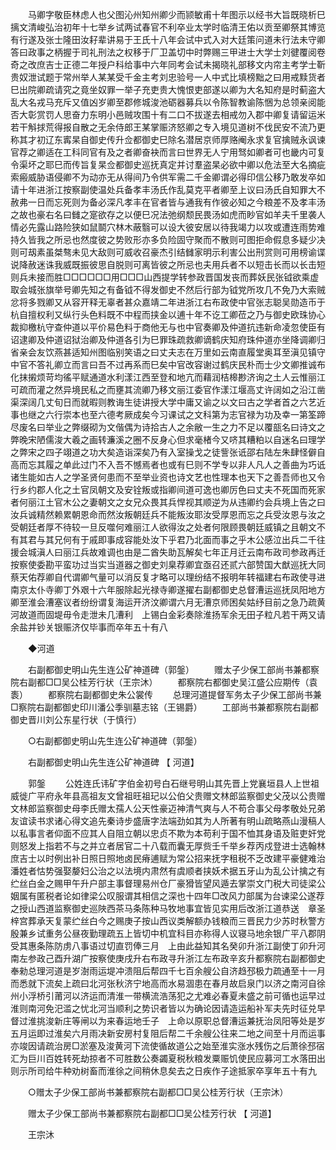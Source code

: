 <!-- { "loadSidebar": true } -->
　　马卿字敬臣林虑人也父图沁州知州卿少而颕敏甫十年图示以经书大旨既晓析巳摛文清峻弘治初年十七举乡试两试春官不利卒业太学时临清王佑以贡至卿祭其博览有行遂及张士隆田汝耔辈讲易于王氏十八年会试中式入对大廷策问道未行法未守卿答曰政事之柄握于司礼刑法之权移于厂卫盖切中时弊赐三甲进士大学士刘徤覆阅卷奇之改庶吉士正德二年授户科给事中六年同考会试未揭晓礼部移文内帘主考学士靳贵奴泄试题于常州举人某某受千金主考刘忠验号一人中式比填榜黜之曰用戒黩货者巳出院卿疏请究之竟坐奴罪一举子充吏贵大愧恨吏部遂以卿为大名知府是时蓟盗大乱大名戎马充斥又值凶岁卿至郡修城浚池砺器募兵以令陈智教谕陈悃为总领亲阅能否大彰赏罚人思奋力东明小邑贼攻围十有二口不拔遂去相戒勿入郡中卿复请留运米若干斛捄荒得报自散之无余侍郎王某掌赈济怒卿之专入境见道树不伐民安不流乃更称其才初辽东寗杲自御史传升佥都御史巳除名潜居京师厚赂阉永求复官擒贼永讽谏官荐之卿适在工科同官有及之者卿奋袂而言曰世界无人宁用驽如卿者可也畿内可复令渠坏之耶巳而传旨复杲佥都御史巡抚真定并讨羣盗杲必欲中卿以危法至大名摘疵索瘢威胁语侵卿不为动亦无从得间乃令供军需二千金卿谓必得印信公移乃敢发卒如请十年进浙江按察副使温处兵备孝丰汤氏作乱莫克平者卿至上议曰汤氏自知罪大不赦弗一日而忘死则为备必深凡孝丰在官者皆与通我有作彼必知之今粮差不及孝丰汤之故也豪右名曰雠之寔欲存之以便巳况法弛纲颓民畏汤如虎而眇官如羊夫千里袭人情必先露山路险狭如鼠鬬穴林木蔽翳可以设大彼安居以待我竭力以攻或遭连雨势难持久皆我之所忌也然度彼之势败形亦多负险固守聚而不散则可图拒命假息多疑少决则可刼素虽桀骜未见大敌则可威收召豪杰引结雠家明示利害公出刑赏则可用榜谕谍说降赦迷诛我威既振彼思自脱则可离皆彼之所忌也夫用兵者不以短击长而以长击短则兵未接而胜□□□□□□用□□□山西提学转参政晋国发丧而葬妖民张钺欲乘虚取会城张旗举号卿先知之有备钺不得发御史不然后行部为钺党所攻几不免乃大索贼忿将多戮卿又从容开释无辜者甚众嘉靖二年进浙江右布政使中官张志聪吴勋造币于杭自擅权利又纵行头色料既不中程而挟金以逋十年不讫工卿莅之乃与御史欧珠协心裁抑檄杭守查仲道以平价易色料于商他无与也中官奏卿及仲道抗违新命凌忽使臣有诏逮卿及仲道诏狱治卿及仲道各引为巳罪珠疏救卿谪鹤庆知府珠仲道亦坐降调卿归省亲会友饮燕甚适知州图临别笑语之曰丈夫志在万里如云南直履堂奥耳至滇见镇守中官不答礼卿立而言曰吾不过再系而巳矣中官改容谢过鹤庆民朴而士少文卿推诚布化抹摋烦苛均徭平赋通道水利漾江西至登和地亢而藉润桔槔尠济询之土人云惟丽江可疏而灌之然异境民私之而壅其流卿乃移文丽江委官作漾江堰高丈许阔如之沿江凿渠深阔几丈旬日而就暇则教诲生徒讲授大学中庸又谕之以文曰古之学者首之六艺近事也继之六行崇本也至六德考厥成矣今习课试之文科第为志官禄为功及幸一第筌蹄尽废名曰举业之弊缀砌为文偕偶为诗拾古人之余敝一生之力不足以覆瓿名曰诗文之弊晚宋陋儒浚大羲之画转濂溪之圈不反身心但求毫楮今又哜其糟粕以自迷名曰理学之弊宋之四子翊道之功大矣造诣深矣乃有入室操戈之徒訾张诋邵右陆左朱肆怪僻自高而忘其履之单此过门不入吾不憾焉者也或有巳则不学专以非人凡人之善曲为巧诋诸生能如古人之学圣贤何患而不至举业资也诗文艺也性理本也天下之善吾师也又令行乡约郡人化之土官凤朝文及安铨叛或指卿间道可逸也卿厉色曰丈夫不死国而死家者何丽江土官木公之妻朝文之女兄众畏其兵悍视其顺逆为从违卿约会兵境上告之曰汝兵诚精然赖累朝恩命而然汝叛朝廷兵不能叛汝耶汝受厚恩而忘之兵受汝恩与汝之受朝廷者厚不待较一旦反噬何难丽江人欲得汝之处者何限顾畏朝廷威镇之且朝文不有其君与其兄何有于戚即事成容能处汝下乎君乃北面而事之乎木公感泣出兵二千往援会城滇人曰丽江兵故难调也由是二酋失助瓦解矣七年正月迁云南布政司参政再迁按察使委勘平蛮功过当实当道器之御史刘臬荐卿宜亟召还贰六部赞国大猷巡抚大同蔡天佑荐卿自代谓卿气量可以消反复才略可以理纷结不报明年转福建右布政使寻进南京太仆寺卿丁外艰十六年服除起光禄寺卿遂擢右副都御史总督漕运巡抚凤阳地方卿至淮会漕塞议者纷纷谓复海运开济汶卿谓六月无漕京师困矣姑纾目前之急乃疏黄河故道而固堤毋令走泄未几漕利　上锡白金彩奏除淮扬军余无田子粒凡若干两又请余盐并钞关银赈济仅毕事而卒年五十有八 

　　◆河道 

　　右副都御史明山先生连公矿神道碑（郭鎜） 
　　赠太子少保工部尚书兼都察院右副都□□吴公桂芳行状（王宗沐） 
　　都察院右都御史吴江盛公应期传（袁袠） 
　　都察院右副都御史朱公裳传 
　　总理河道提督军务太子少保工部尚书兼□察院右副都御史印川潘公季驯墓志铭（王锡爵） 
　　工部尚书兼都察院右副都御史晋川刘公东星行状（于慎行） 

　　○右副都御史明山先生连公矿神道碑（郭鎜） 

　　右副都御史明山先生连公矿神道碑 【 河道】 

　　郭鎜 
　　公姓连氏讳矿字伯金初号白石继号明山其先晋上党襄垣县人上世祖威徙广平府永年县高祖友文曾祖旺祖玘以公伯父贵赠文林郎监察御史父茂以公贵赠文林郎监察御史母李氏赠太孺人公天性豪迈神清气爽与人不苟合事父母孝敬处兄弟友谊读书求诸心得文追先秦诗步盛唐字法端劲如其为人所著有明山疏略燕山漫稿人以私事言者仰面不应其人自阻立朝以忠贞不欺为本苟利于国不恤其身语及赃吏奸党则怒发上指若不与之并立者居官二十八载而囊无厚赀壬千举乡荐丙戍登进士选翰林庶吉士以时例出补日照日照地卤民瘠逋赋为常公招来抚字租税不乏改建平豪健难治潘姓者怙势强娶嫠妇公治之以法境内肃然有虞顺者挟妖术据五牙山为乱公计擒之有纻丝白金之赐甲午升户部主事督理易州仓厂豪猾皆望风遁去掌崇文门税大司徒梁公姻属有匿税者论如律梁公叹服谓其相信之深也十四年□改风力部属为台谏梁公遂荐之授山西道监察御史巡陜西茶马条陈种马牧地事宜皆见实用后改浙江道恭送　章圣梓宫葬承天复蒙纻丝白今之赐庚子按山西议类解额办钱粮而三晋民力少苏时秋警方殷兼乡试重务公昼夜勤理疏五上皆切中机宜科目亦称得人议寝马地余银广平八郡阴受其惠条陈防虏八事语过切直罚俸三月　上由此益知其名癸卯升浙江副使丁卯升河南左参政己酉升湖广按察使庚戌升右布政寻升浙江左布政辛亥升都察院右副都御史奉勑总理河道是岁澍雨运堤冲溃阻后帮四千七百余艘公自济趋邳极力疏通至十一月而悉就下流矣上疏曰北河张秋济宁地高而水易涸患在春月故启泉门以济之南河自徐州小浮桥引莆河以济运而清淮一带横流浩荡犯之尤难必春夏未盛之前可循也运早过淮则南河免汜滥之忧北河当顺利之势识者皆以为确论因请造运船补军夫先时征兑早督过淮挑浚新庄等闸以为来春运地壬子　上命以原职总督漕运兼抚治凤阳等处是岁五月运即过淮矣六月雨决新安房村复阻后帮二千余艘公往来二地之间至十月而运事亦竣因请疏治房□淤塞及浚黄河下流使循故道公之始至淮实涨水残伤之后萧徐邳宿汇为巨川百姓转死劫掠者不可胜数公奏蠲夏税秋粮发粟赈饥使民应募河工水落田出则示所司给牛种劝树畜而淮徐之间稍休息矣去之日疾作子途抵家卒享年五十有九 

　　○赠太子少保工部尚书兼都察院右副都□□吴公桂芳行状（王宗沐） 

　　赠太子少保工部尚书兼都察院右副都□□吴公桂芳行状 【 河道】 

　　王宗沐 
